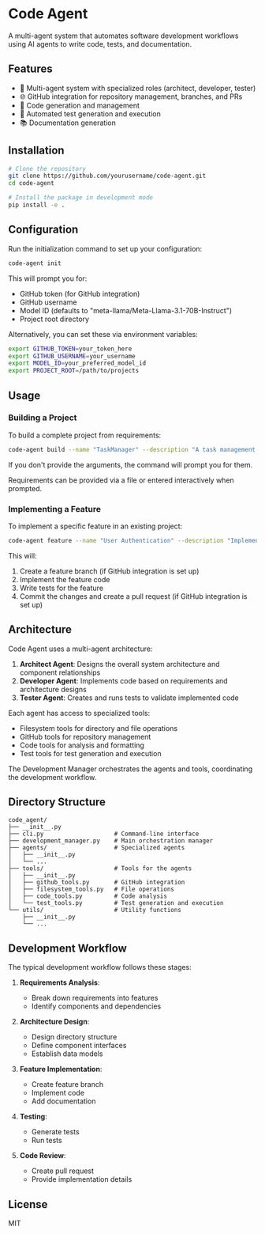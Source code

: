 # Code Agent

A multi-agent system that automates software development workflows using AI agents to write code, tests, and documentation.

## Features

- 🤖 Multi-agent system with specialized roles (architect, developer, tester)
- 🌐 GitHub integration for repository management, branches, and PRs
- 📝 Code generation and management
- 🧪 Automated test generation and execution
- 📚 Documentation generation

## Installation

```bash
# Clone the repository
git clone https://github.com/yourusername/code-agent.git
cd code-agent

# Install the package in development mode
pip install -e .
```

## Configuration

Run the initialization command to set up your configuration:

```bash
code-agent init
```

This will prompt you for:
- GitHub token (for GitHub integration)
- GitHub username
- Model ID (defaults to "meta-llama/Meta-Llama-3.1-70B-Instruct")
- Project root directory

Alternatively, you can set these via environment variables:

```bash
export GITHUB_TOKEN=your_token_here
export GITHUB_USERNAME=your_username
export MODEL_ID=your_preferred_model_id
export PROJECT_ROOT=/path/to/projects
```

## Usage

### Building a Project

To build a complete project from requirements:

```bash
code-agent build --name "TaskManager" --description "A task management system" --requirements-file requirements.txt --create-repo
```

If you don't provide the arguments, the command will prompt you for them.

Requirements can be provided via a file or entered interactively when prompted.

### Implementing a Feature

To implement a specific feature in an existing project:

```bash
code-agent feature --name "User Authentication" --description "Implement user registration, login, and logout" --project-dir ./my_project
```

This will:
1. Create a feature branch (if GitHub integration is set up)
2. Implement the feature code
3. Write tests for the feature
4. Commit the changes and create a pull request (if GitHub integration is set up)

## Architecture

Code Agent uses a multi-agent architecture:

1. **Architect Agent**: Designs the overall system architecture and component relationships
2. **Developer Agent**: Implements code based on requirements and architecture designs
3. **Tester Agent**: Creates and runs tests to validate implemented code

Each agent has access to specialized tools:
- Filesystem tools for directory and file operations
- GitHub tools for repository management
- Code tools for analysis and formatting
- Test tools for test generation and execution

The Development Manager orchestrates the agents and tools, coordinating the development workflow.

## Directory Structure

```
code_agent/
├── __init__.py
├── cli.py                    # Command-line interface
├── development_manager.py    # Main orchestration manager
├── agents/                   # Specialized agents
│   ├── __init__.py
│   └── ...
├── tools/                    # Tools for the agents
│   ├── __init__.py
│   ├── github_tools.py       # GitHub integration
│   ├── filesystem_tools.py   # File operations
│   ├── code_tools.py         # Code analysis
│   └── test_tools.py         # Test generation and execution
└── utils/                    # Utility functions
    ├── __init__.py
    └── ...
```

## Development Workflow

The typical development workflow follows these stages:

1. **Requirements Analysis**:
   - Break down requirements into features
   - Identify components and dependencies

2. **Architecture Design**:
   - Design directory structure
   - Define component interfaces
   - Establish data models

3. **Feature Implementation**:
   - Create feature branch
   - Implement code
   - Add documentation

4. **Testing**:
   - Generate tests
   - Run tests

5. **Code Review**:
   - Create pull request
   - Provide implementation details

## License

MIT
